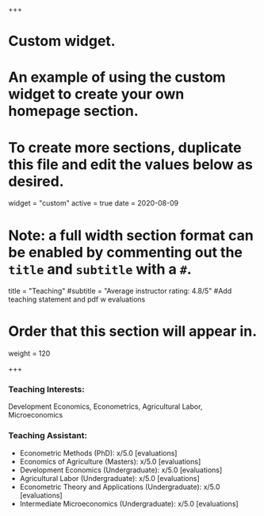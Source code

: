 +++
# Custom widget.
# An example of using the custom widget to create your own homepage section.
# To create more sections, duplicate this file and edit the values below as desired.
widget = "custom"
active = true
date = 2020-08-09

# Note: a full width section format can be enabled by commenting out the `title` and `subtitle` with a `#`.
title = "Teaching"
#subtitle = "Average instructor rating: 4.8/5"
#Add teaching statement and pdf w evaluations

# Order that this section will appear in.
weight = 120

+++

### Teaching Interests: 
Development Economics, Econometrics, Agricultural Labor, Microeconomics

### Teaching Assistant:
- Econometric Methods (PhD): x/5.0 [evaluations]
- Economics of Agriculture (Masters): x/5.0 [evaluations]
- Development Economics (Undergraduate): x/5.0 [evaluations]
- Agricultural Labor (Undergraduate): x/5.0 [evaluations]
- Econometric Theory and Applications (Undergraduate): x/5.0 [evaluations]
- Intermediate Microeconomics (Undergraduate): x/5.0 [evaluations]




